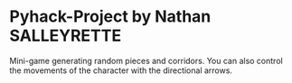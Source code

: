 # Pyhack-Project by Nathan SALLEYRETTE
Mini-game generating random pieces and corridors. You can also control the movements of the character with the directional arrows.
